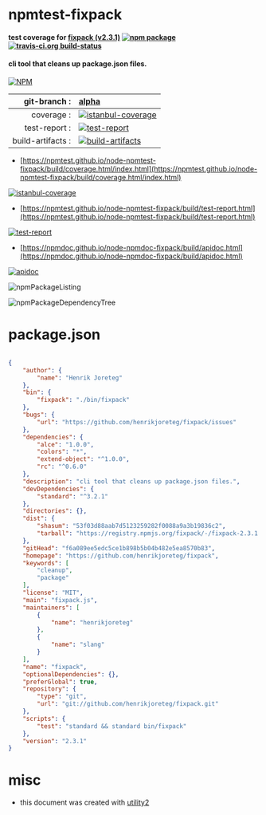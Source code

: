 # npmtest-fixpack

#### test coverage for  [fixpack (v2.3.1)](https://github.com/henrikjoreteg/fixpack)  [![npm package](https://img.shields.io/npm/v/npmtest-fixpack.svg?style=flat-square)](https://www.npmjs.org/package/npmtest-fixpack) [![travis-ci.org build-status](https://api.travis-ci.org/npmtest/node-npmtest-fixpack.svg)](https://travis-ci.org/npmtest/node-npmtest-fixpack)

#### cli tool that cleans up package.json files.

[![NPM](https://nodei.co/npm/fixpack.png?downloads=true&downloadRank=true&stars=true)](https://www.npmjs.com/package/fixpack)

| git-branch : | [alpha](https://github.com/npmtest/node-npmtest-fixpack/tree/alpha)|
|--:|:--|
| coverage : | [![istanbul-coverage](https://npmtest.github.io/node-npmtest-fixpack/build/coverage.badge.svg)](https://npmtest.github.io/node-npmtest-fixpack/build/coverage.html/index.html)|
| test-report : | [![test-report](https://npmtest.github.io/node-npmtest-fixpack/build/test-report.badge.svg)](https://npmtest.github.io/node-npmtest-fixpack/build/test-report.html)|
| build-artifacts : | [![build-artifacts](https://npmtest.github.io/node-npmtest-fixpack/glyphicons_144_folder_open.png)](https://github.com/npmtest/node-npmtest-fixpack/tree/gh-pages/build)|

- [https://npmtest.github.io/node-npmtest-fixpack/build/coverage.html/index.html](https://npmtest.github.io/node-npmtest-fixpack/build/coverage.html/index.html)

[![istanbul-coverage](https://npmtest.github.io/node-npmtest-fixpack/build/screenCapture.buildCi.browser.%252Ftmp%252Fbuild%252Fcoverage.lib.html.png)](https://npmtest.github.io/node-npmtest-fixpack/build/coverage.html/index.html)

- [https://npmtest.github.io/node-npmtest-fixpack/build/test-report.html](https://npmtest.github.io/node-npmtest-fixpack/build/test-report.html)

[![test-report](https://npmtest.github.io/node-npmtest-fixpack/build/screenCapture.buildCi.browser.%252Ftmp%252Fbuild%252Ftest-report.html.png)](https://npmtest.github.io/node-npmtest-fixpack/build/test-report.html)

- [https://npmdoc.github.io/node-npmdoc-fixpack/build/apidoc.html](https://npmdoc.github.io/node-npmdoc-fixpack/build/apidoc.html)

[![apidoc](https://npmdoc.github.io/node-npmdoc-fixpack/build/screenCapture.buildCi.browser.%252Ftmp%252Fbuild%252Fapidoc.html.png)](https://npmdoc.github.io/node-npmdoc-fixpack/build/apidoc.html)

![npmPackageListing](https://npmtest.github.io/node-npmtest-fixpack/build/screenCapture.npmPackageListing.svg)

![npmPackageDependencyTree](https://npmtest.github.io/node-npmtest-fixpack/build/screenCapture.npmPackageDependencyTree.svg)



# package.json

```json

{
    "author": {
        "name": "Henrik Joreteg"
    },
    "bin": {
        "fixpack": "./bin/fixpack"
    },
    "bugs": {
        "url": "https://github.com/henrikjoreteg/fixpack/issues"
    },
    "dependencies": {
        "alce": "1.0.0",
        "colors": "*",
        "extend-object": "^1.0.0",
        "rc": "^0.6.0"
    },
    "description": "cli tool that cleans up package.json files.",
    "devDependencies": {
        "standard": "^3.2.1"
    },
    "directories": {},
    "dist": {
        "shasum": "53f03d88aab7d5123259282f0088a9a3b19836c2",
        "tarball": "https://registry.npmjs.org/fixpack/-/fixpack-2.3.1.tgz"
    },
    "gitHead": "f6a089ee5edc5ce1b898b5b04b482e5ea8570b83",
    "homepage": "https://github.com/henrikjoreteg/fixpack",
    "keywords": [
        "cleanup",
        "package"
    ],
    "license": "MIT",
    "main": "fixpack.js",
    "maintainers": [
        {
            "name": "henrikjoreteg"
        },
        {
            "name": "slang"
        }
    ],
    "name": "fixpack",
    "optionalDependencies": {},
    "preferGlobal": true,
    "repository": {
        "type": "git",
        "url": "git://github.com/henrikjoreteg/fixpack.git"
    },
    "scripts": {
        "test": "standard && standard bin/fixpack"
    },
    "version": "2.3.1"
}
```



# misc
- this document was created with [utility2](https://github.com/kaizhu256/node-utility2)
